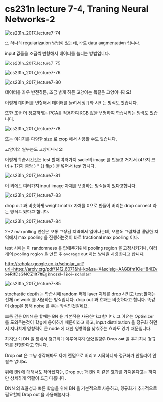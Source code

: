 # cs231n lecture 7-4, Traning Neural Networks-2



![cs231n_2017_lecture7-74](A:/desktop/TIL/images/cs231n_2017_lecture7-74.jpg)



또 하나의 regularization 방법이 있는데, 바로 data augmentation 입니다.

input 값들을 조금씩 변형해서 데이터를 늘리는 방법입니다.



![cs231n_2017_lecture7-75](A:/desktop/TIL/images/cs231n_2017_lecture7-75.jpg)

![cs231n_2017_lecture7-76](A:/desktop/TIL/images/cs231n_2017_lecture7-76.jpg)

![cs231n_2017_lecture7-80](A:/desktop/TIL/images/cs231n_2017_lecture7-80.jpg)

데이터를 좌우 반전하든, 조금 밝게 하든 고양이는 똑같은 고양이니까요!

이렇게 데이터를 변형해서 데이터를 늘려서 정규화 시키는 방식도 있습니다.

또한 조금 더 정교하게는 PCA를 적용하여 RGB 값을 변형하여 학습시키는 방식도 있습니다.





![cs231n_2017_lecture7-78](A:/desktop/TIL/images/cs231n_2017_lecture7-78.jpg)



또는 이미지를 다양한 size 로 crop 해서 사용할 수도 있습니다.

고양이의 일부분도 고양이니까요!



이렇게 학습시킨것은 test 할때 여러가지 sacle의 image 를 만들고 거기서 (4가지 코너 + 1가지 중앙 ) * 2( flip ) 을 넣어서 test 합니다.



![cs231n_2017_lecture7-81](A:/desktop/TIL/images/cs231n_2017_lecture7-81.jpg)

이 외에도 여러가지 input image 자체를 변경하는 방식들이 있다고합니다.



![cs231n_2017_lecture7-83](A:/desktop/TIL/images/cs231n_2017_lecture7-83.jpg)

drop out 과 비슷하게 weight matrix 자체를 0으로 만들어 버리는 drop connect 라는 방식도 있다고 합니다.



![cs231n_2017_lecture7-84](A:/desktop/TIL/images/cs231n_2017_lecture7-84.jpg)



2*2 maxpolling 연산은 보통 고정된 지역에서 일어나는데, 오른쪽 그림처럼 랜덤한 지역에서 max pooling 을 진행하는것이 바로 fractional max poolling 이다.

test 시에는 이 randomness 를 없애주기위해 pooling region 을 고정시키거나, 여러개의 pooling region 을 만든 후 average out 하는 방식을 사용한다고 합니다.

http://scholar.google.co.kr/scholar_url?url=https://arxiv.org/pdf/1412.6071&hl=ko&sa=X&scisig=AAGBfm1OeH84lZvxeRlfDaGNCZ1lt7ftEg&nossl=1&oi=scholarr



![cs231n_2017_lecture7-85](A:/desktop/TIL/images/cs231n_2017_lecture7-85.jpg)

stochastic depth 는 학습시에 random 하게 layer 자체를 drop 시키고 test 할때는 전체 network 를 사용하는 방식입니다. drop out 과 효과는 비슷하다고 합니다. 똑같이 drop을 통해 noise 를 주는 방식인것같네요.



보통 깊은 DNN 을 할때는 BN 을 기본적을 사용한다고 합니다. 그 이유는 Optimizer 를 도와주는것이 학습에 용이하기 때문이라고 하고, input distribution 을 정규화 하면서 지나치게 영향력이 큰 node 에 대한 영향력을 낮춰주는 효과도 있기 때문입니다.

하지만 이 BN 을 통해서 정규화가 이루어지지 않았을경우 Drop out 을 추가하셔 정규화를 진행한다고 합니다.

Drop out 은 그냥 생각해봐도 아예 랜덤으로 버리고 시작하니까 정규화가 안될리야 안될수 없네요.



위에 BN 에 대해서도 적어뒀지만, Drop out 과 BN 이 같은 효과를 가져온다고는 하지만 상세하게 역활이 조금 다릅니다.

DNN 의 효율성과 빠른 학습을 위해 BN 을 기본적으로 사용하고, 정규화가 추가적으로 필요할때 Drop out 을 사용해봅시다.